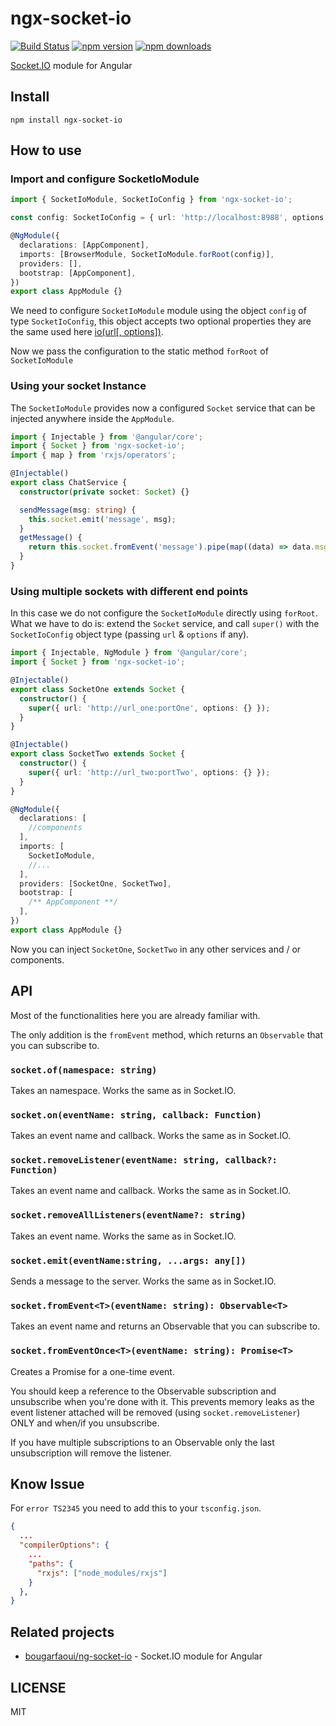 # ngx-socket-io

[![Build Status](https://travis-ci.org/rodgc/ngx-socket-io.svg?branch=master)](https://travis-ci.org/rodgc/ngx-socket-io)
[![npm version](https://badge.fury.io/js/ngx-socket-io.svg)](https://badge.fury.io/js/ngx-socket-io)
[![npm downloads](https://img.shields.io/badge/Downloads-132%2Fmonth-brightgreen.svg)](https://github.com/rodgc/ngx-socket-io)

[Socket.IO](http://socket.io/) module for Angular

## Install

`npm install ngx-socket-io`

## How to use

### Import and configure SocketIoModule

```ts
import { SocketIoModule, SocketIoConfig } from 'ngx-socket-io';

const config: SocketIoConfig = { url: 'http://localhost:8988', options: {} };

@NgModule({
  declarations: [AppComponent],
  imports: [BrowserModule, SocketIoModule.forRoot(config)],
  providers: [],
  bootstrap: [AppComponent],
})
export class AppModule {}
```

We need to configure `SocketIoModule` module using the object `config` of type `SocketIoConfig`, this object accepts two optional properties they are the same used here [io(url[, options])](https://github.com/socketio/socket.io-client/blob/master/docs/API.md#iourl-options).

Now we pass the configuration to the static method `forRoot` of `SocketIoModule`

### Using your socket Instance

The `SocketIoModule` provides now a configured `Socket` service that can be injected anywhere inside the `AppModule`.

```typescript
import { Injectable } from '@angular/core';
import { Socket } from 'ngx-socket-io';
import { map } from 'rxjs/operators';

@Injectable()
export class ChatService {
  constructor(private socket: Socket) {}

  sendMessage(msg: string) {
    this.socket.emit('message', msg);
  }
  getMessage() {
    return this.socket.fromEvent('message').pipe(map((data) => data.msg));
  }
}
```

### Using multiple sockets with different end points

In this case we do not configure the `SocketIoModule` directly using `forRoot`. What we have to do is: extend the `Socket` service, and call `super()` with the `SocketIoConfig` object type (passing `url` & `options` if any).

```typescript
import { Injectable, NgModule } from '@angular/core';
import { Socket } from 'ngx-socket-io';

@Injectable()
export class SocketOne extends Socket {
  constructor() {
    super({ url: 'http://url_one:portOne', options: {} });
  }
}

@Injectable()
export class SocketTwo extends Socket {
  constructor() {
    super({ url: 'http://url_two:portTwo', options: {} });
  }
}

@NgModule({
  declarations: [
    //components
  ],
  imports: [
    SocketIoModule,
    //...
  ],
  providers: [SocketOne, SocketTwo],
  bootstrap: [
    /** AppComponent **/
  ],
})
export class AppModule {}
```

Now you can inject `SocketOne`, `SocketTwo` in any other services and / or components.

## API

Most of the functionalities here you are already familiar with.

The only addition is the `fromEvent` method, which returns an `Observable` that you can subscribe to.

### `socket.of(namespace: string)`

Takes an namespace.
Works the same as in Socket.IO.

### `socket.on(eventName: string, callback: Function)`

Takes an event name and callback.
Works the same as in Socket.IO.

### `socket.removeListener(eventName: string, callback?: Function)`

Takes an event name and callback.
Works the same as in Socket.IO.

### `socket.removeAllListeners(eventName?: string)`

Takes an event name.
Works the same as in Socket.IO.

### `socket.emit(eventName:string, ...args: any[])`

Sends a message to the server.
Works the same as in Socket.IO.

### `socket.fromEvent<T>(eventName: string): Observable<T>`

Takes an event name and returns an Observable that you can subscribe to.

### `socket.fromEventOnce<T>(eventName: string): Promise<T>`

Creates a Promise for a one-time event.

You should keep a reference to the Observable subscription and unsubscribe when you're done with it.
This prevents memory leaks as the event listener attached will be removed (using `socket.removeListener`) ONLY and when/if you unsubscribe.

If you have multiple subscriptions to an Observable only the last unsubscription will remove the listener.

## Know Issue

For `error TS2345` you need to add this to your `tsconfig.json`.

```json
{
  ...
  "compilerOptions": {
    ...
    "paths": {
      "rxjs": ["node_modules/rxjs"]
    }
  },
}
```

## Related projects

- [bougarfaoui/ng-socket-io](https://github.com/bougarfaoui/ng-socket-io) - Socket.IO module for Angular

## LICENSE

MIT
